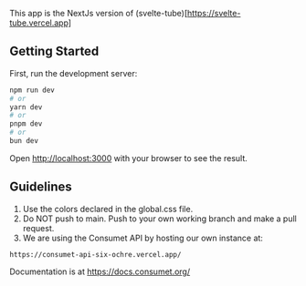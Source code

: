 This app is the NextJs version of (svelte-tube)[https://svelte-tube.vercel.app]

## Getting Started

First, run the development server:

```bash
npm run dev
# or
yarn dev
# or
pnpm dev
# or
bun dev
```

Open [http://localhost:3000](http://localhost:3000) with your browser to see the result.

## Guidelines
1. Use the colors declared in the global.css file.
2. Do NOT push to main. Push to your own working branch and make a pull request.
3. We are using the Consumet API by hosting our own instance at:
```
https://consumet-api-six-ochre.vercel.app/
```
Documentation is at https://docs.consumet.org/
